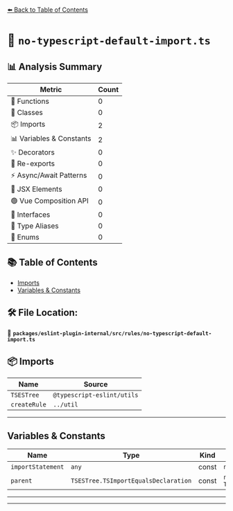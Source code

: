 [⬅️ Back to Table of Contents](../../../../index.md)

# 📄 `no-typescript-default-import.ts`

## 📊 Analysis Summary

| Metric | Count |
|--------|-------|
| 🔧 Functions | 0 |
| 🧱 Classes | 0 |
| 📦 Imports | 2 |
| 📊 Variables & Constants | 2 |
| ✨ Decorators | 0 |
| 🔄 Re-exports | 0 |
| ⚡ Async/Await Patterns | 0 |
| 💠 JSX Elements | 0 |
| 🟢 Vue Composition API | 0 |
| 📐 Interfaces | 0 |
| 📑 Type Aliases | 0 |
| 🎯 Enums | 0 |

## 📚 Table of Contents

- [Imports](#imports)
- [Variables & Constants](#variables-constants)

## 🛠️ File Location:
📂 **`packages/eslint-plugin-internal/src/rules/no-typescript-default-import.ts`**

## 📦 Imports

| Name | Source |
|------|--------|
| `TSESTree` | `@typescript-eslint/utils` |
| `createRule` | `../util` |


---

## Variables & Constants

| Name | Type | Kind | Value | Exported |
|------|------|------|-------|----------|
| `importStatement` | `any` | const | `node.parent` | ✗ |
| `parent` | `TSESTree.TSImportEqualsDeclaration` | const | `node.parent as TSESTree.TSImportEqualsDeclaration` | ✗ |


---


---